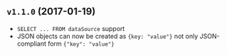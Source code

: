 ## `v1.1.0` (2017-01-19)

* `SELECT ... FROM dataSource` support
* JSON objects can now be created as `{key: "value"}` not only JSON-compliant form `{"key": "value"}`
